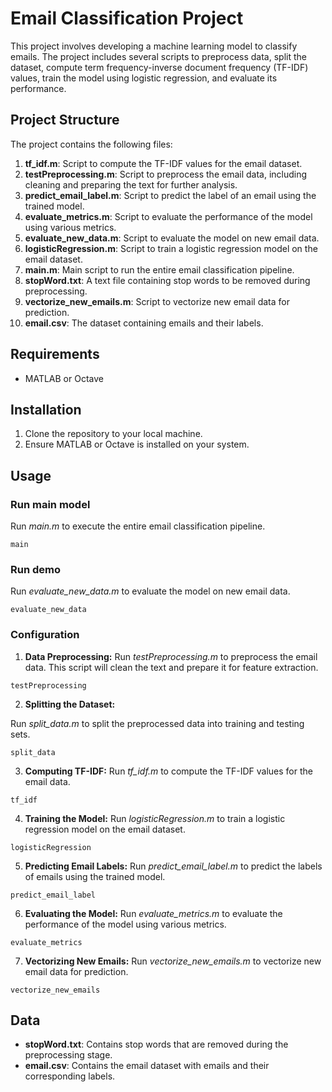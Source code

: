 # Email Classification Project

This project involves developing a machine learning model to classify emails. The project includes several scripts to preprocess data, split the dataset, compute term frequency-inverse document frequency (TF-IDF) values, train the model using logistic regression, and evaluate its performance.

## Project Structure
The project contains the following files:
1. **tf_idf.m**: Script to compute the TF-IDF values for the email dataset.
2. **testPreprocessing.m**: Script to preprocess the email data, including cleaning and preparing the text for further analysis.
3. **predict_email_label.m**: Script to predict the label of an email using the trained model.
4. **evaluate_metrics.m**: Script to evaluate the performance of the model using various metrics.
5. **evaluate_new_data.m**: Script to evaluate the model on new email data.
6. **logisticRegression.m**: Script to train a logistic regression model on the email dataset.
7. **main.m**: Main script to run the entire email classification pipeline.
8. **stopWord.txt**: A text file containing stop words to be removed during preprocessing.
9. **vectorize_new_emails.m**: Script to vectorize new email data for prediction.
10. **email.csv**: The dataset containing emails and their labels.


## Requirements
- MATLAB or Octave

## Installation
1. Clone the repository to your local machine.
2. Ensure MATLAB or Octave is installed on your system.

## Usage
### Run main model

Run _main.m_ to execute the entire email classification pipeline.

```
main
```
### Run demo

Run _evaluate_new_data.m_ to evaluate the model on new email data.

```
evaluate_new_data
```

### Configuration

1. **Data Preprocessing:**
Run _testPreprocessing.m_ to preprocess the email data. This script will clean the text and prepare it for feature extraction.

```
testPreprocessing
```
2. **Splitting the Dataset:**

Run _split_data.m_ to split the preprocessed data into training and testing sets.

```
split_data
```

3. **Computing TF-IDF:**
Run _tf_idf.m_ to compute the TF-IDF values for the email data.

```
tf_idf
```

4. **Training the Model:**
Run _logisticRegression.m_ to train a logistic regression model on the email dataset.

```
logisticRegression
```

5. **Predicting Email Labels:**
Run _predict_email_label.m_ to predict the labels of emails using the trained model.

```
predict_email_label
```

6. **Evaluating the Model:**
Run _evaluate_metrics.m_ to evaluate the performance of the model using various metrics.

```
evaluate_metrics
```

7. **Vectorizing New Emails:**
Run _vectorize_new_emails.m_ to vectorize new email data for prediction.

```
vectorize_new_emails
```

## Data
- **stopWord.txt**: Contains stop words that are removed during the preprocessing stage.
- **email.csv**: Contains the email dataset with emails and their corresponding labels.
